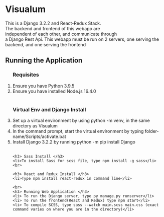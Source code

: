 <h1> Visualum</h1>
<p>This is a Django 3.2.2 and React-Redux Stack. <br>
    The backend and frontend of this webapp are <br>
    independent of each other, and communicate through<br>
    a Django Rest Api. This webapp must be run on 2 servers, 
    one serving the backend, and one serving the frontend</p>
<h2>Running the Application</h2>
<ol>   
    <h3>Requisites</h3>
        <li>Ensure you have Python 3.9.5</li>
        <li>Ensure you have installed Node.js 16.4.0</li>
    <br>
    <h3>Virtual Env and Django Install</h3>
        <li>Set up a virtual environment by using python -m venv, in the same directory as Visualum</li>
        <li>In the command prompt, start the virtual environment by typing folder-name/Scripts/activate.bat</li>
        <li>Install Django 3.2.2 by running python -m pip install Django</li>
    <br>

    <h3> Sass Install </h3>
    <li>To install Sass for scss file, type npm install -g sass</li>
    <br>
    
    <h3> React and Redux Install </h3>
    <li>Type npm install react-redux in command line</li>
    
    <br>
    <h3> Running Web Application </h3>
    <li> To run the Django server, type py manage.py runserver</li>
    <li> To run the frontend(React and Redux) type npm start</li>
    <li> To compile SCSS, type sass --watch main.scss main.css (exact command varies on where you are in the directory)</li>
</ol>
